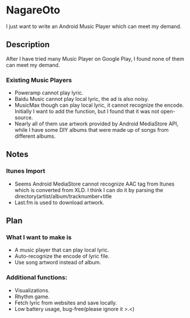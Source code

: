 NagareOto
=========
I just want to write an Android Music Player which can meet my demand.

Description
----
After I have tried many Music Player on Google Play, I found none of them
can meet my demand.
### Existing Music Players
* Poweramp cannot play lyric.
* Baidu Music cannot play local lyric, the ad is also noisy.
* MusicMax though can play local lyric, it cannot recognize the encode.
Initially I want to add the function, but I found that it was not open-source.
*  Nearly all of them use artwork provided by Android MediaStore API, while
I have some DIY albums that were made up of songs from different albums.

Notes
----
### Itunes Import
* Seems Android MediaStore cannot recognize AAC tag from Itunes which is converted from XLD. I think I can do it by parsing the directory(artist/album/tracknumber+title
* Last.fm is used to download artwork.

Plan
----
### What I want to make is
* A music player that can play local lyric.
* Auto-recognize the encode of lyric file.
* Use song artword instead of album.

### Additional functions:
* Visualizations.
* Rhythm game.
* Fetch lyric from websites and save locally.
* Low battery usage, bug-free(please ignore it >.<)
